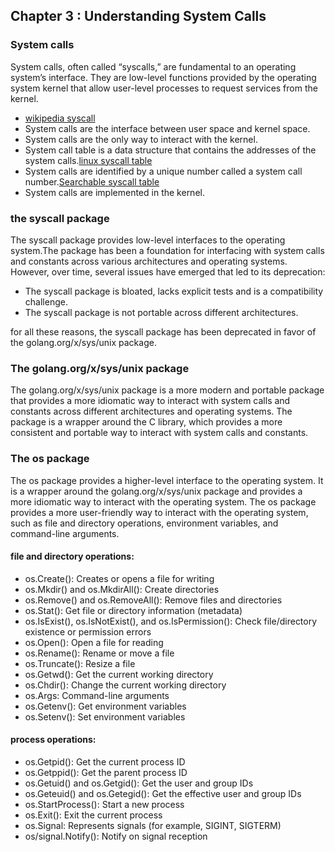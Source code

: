 ## Chapter 3 : Understanding System Calls
### System calls
System calls, often called “syscalls,” are fundamental to an operating system’s interface. 
They are low-level functions provided by the operating system kernel that allow user-level processes to request services from the kernel.
- [wikipedia syscall](https://en.wikipedia.org/wiki/System_call) 
- System calls are the interface between user space and kernel space.
- System calls are the only way to interact with the kernel.
- System call table is a data structure that contains the addresses of the system calls.[linux syscall table](https://elixir.bootlin.com/linux/v5.14/source/arch/x86/entry/syscalls/syscall_64.tbl)
- System calls are identified by a unique number called a system call number.[Searchable syscall table](https://filippo.io/linux-syscall-table/)
- System calls are implemented in the kernel.

### the syscall package
The syscall package provides low-level interfaces to the operating system.The package has been a foundation for interfacing with system calls and constants across various architectures and operating systems.
However, over time, several issues have emerged that led to its deprecation:
- The syscall package is bloated, lacks explicit tests and is a compatibility challenge.
- The syscall package is not portable across different architectures.

for all these reasons, the syscall package has been deprecated in favor of the golang.org/x/sys/unix package.

### The golang.org/x/sys/unix package
The golang.org/x/sys/unix package is a more modern and portable package that provides a more idiomatic way to interact with system calls and constants across different architectures and operating systems.
The package is a wrapper around the C library, which provides a more consistent and portable way to interact with system calls and constants.

### The  os package
The os package provides a higher-level interface to the operating system. 
It is a wrapper around the golang.org/x/sys/unix package and provides a more idiomatic way to interact with the operating system.
The os package provides a more user-friendly way to interact with the operating system, such as file and directory operations, environment variables, and command-line arguments.

#### file and directory operations:

+ os.Create(): Creates or opens a file for writing
+ os.Mkdir() and os.MkdirAll(): Create directories
+ os.Remove() and os.RemoveAll(): Remove files and directories
+ os.Stat(): Get file or directory information (metadata)
+ os.IsExist(), os.IsNotExist(), and os.IsPermission(): Check file/directory existence or permission errors
+ os.Open(): Open a file for reading
+ os.Rename(): Rename or move a file
+ os.Truncate(): Resize a file
+ os.Getwd(): Get the current working directory
+ os.Chdir(): Change the current working directory
+ os.Args: Command-line arguments
+ os.Getenv(): Get environment variables
+ os.Setenv(): Set environment variables

#### process operations:

+ os.Getpid(): Get the current process ID
+ os.Getppid(): Get the parent process ID
+ os.Getuid() and os.Getgid(): Get the user and group IDs
+ os.Geteuid() and os.Getegid(): Get the effective user and group IDs
+ os.StartProcess(): Start a new process
+ os.Exit(): Exit the current process
+ os.Signal: Represents signals (for example, SIGINT, SIGTERM)
+ os/signal.Notify(): Notify on signal reception
